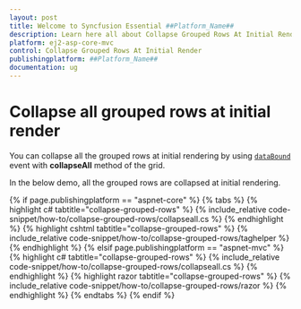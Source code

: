 ```yaml
---
layout: post
title: Welcome to Syncfusion Essential ##Platform_Name##
description: Learn here all about Collapse Grouped Rows At Initial Render of Syncfusion Essential ##Platform_Name## widgets based on HTML5 and jQuery.
platform: ej2-asp-core-mvc
control: Collapse Grouped Rows At Initial Render
publishingplatform: ##Platform_Name##
documentation: ug
---
```



# Collapse all grouped rows at initial render

You can collapse all the grouped rows at initial rendering by using [`dataBound`](https://help.syncfusion.com/cr/aspnetcore-js2/Syncfusion.EJ2.Grids.Grid.html#Syncfusion_EJ2_Grids_Grid_DataBound) event with  **collapseAll** method of the grid.

In the below demo, all the grouped rows are collapsed at initial rendering.

{% if page.publishingplatform == "aspnet-core" %}
{% tabs %}
{% highlight c# tabtitle="collapse-grouped-rows" %}
{% include_relative code-snippet/how-to/collapse-grouped-rows/collapseall.cs %}
{% endhighlight %}
{% highlight cshtml tabtitle="collapse-grouped-rows" %}
{% include_relative code-snippet/how-to/collapse-grouped-rows/taghelper %}
{% endhighlight %}
{% elsif page.publishingplatform == "aspnet-mvc" %}
{% highlight c# tabtitle="collapse-grouped-rows" %}
{% include_relative code-snippet/how-to/collapse-grouped-rows/collapseall.cs %}
{% endhighlight %}
{% highlight razor tabtitle="collapse-grouped-rows" %}
{% include_relative code-snippet/how-to/collapse-grouped-rows/razor %}
{% endhighlight %}
{% endtabs %}
{% endif %}


